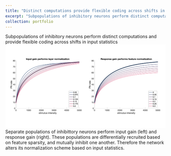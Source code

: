 ```yaml
---
title: "Distinct computations provide flexible coding across shifts in input statistics"
excerpt: "Subpopulations of inhibitory neurons perform distinct computations and provide flexible coding across shifts in input statistics<br/><img src='/images/model_input_gain_response_gain.jpg' width='800'> <br/> Separate populations of inhibittory neurons perform input gain (left) and response gain (right). These populations are differentially recruited based on feature sparsity, and mutually inhibit one another. Therefore the network alters its normalization scheme based on input statistics."
collection: portfolio
---
```


Subpopulations of inhibitory neurons perform distinct computations and provide flexible coding across shifts in input statistics<br/><img src='/images/model_input_gain_response_gain.jpg' width='800'> <br/> Separate populations of inhibittory neurons perform input gain (left) and response gain (right). These populations are differentially recruited based on feature sparsity, and mutually inhibit one another. Therefore the network alters its normalization scheme based on input statistics.

